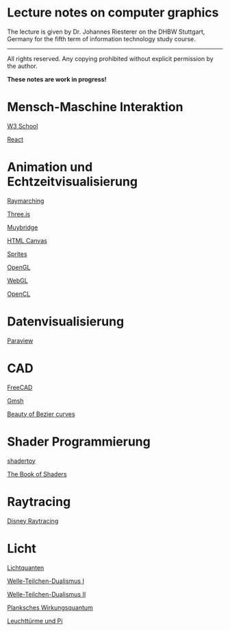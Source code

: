 
# Lecture notes on computer graphics

The lecture is given by Dr. Johannes Riesterer on the DHBW Stuttgart, Germany 
for the fifth term of information technology study course.

* * * * *

All rights reserved. Any copying prohibited without explicit permission by the 
author.

**These notes are work in progress!**

# Mensch-Maschine Interaktion
[W3 School](https://www.w3schools.com/)

[React](https://reactjs.org/)

# Animation und Echtzeitvisualisierung
[Raymarching](https://reindernijhoff.net/2017/07/raymarching-distance-fields/)

[Three.js](https://threejs.org/)

[Muybridge](https://de.wikipedia.org/wiki/Eadweard_Muybridge)

[HTML Canvas](https://www.w3schools.com/html/html5_canvas.asp)

[Sprites](https://de.wikipedia.org/wiki/Sprite_(Computergrafik))

[OpenGL](https://www.khronos.org/opengl/)

[WebGL](https://www.khronos.org/webgl/)

[OpenCL](https://www.khronos.org/opencl/)



# Datenvisualisierung
[Paraview](https://www.paraview.org/)


# CAD
[FreeCAD](https://www.freecadweb.org/)

[Gmsh](https://gmsh.info/)

[Beauty of Bezier curves](https://www.youtube.com/watch?v=aVwxzDHniEw&list=PLnQX-jgAF5pTkwtUuVpqS5tuWmJ-6ZM-Z&index=2)

# Shader Programmierung
[shadertoy](https://www.shadertoy.com/)

[The Book of Shaders](https://thebookofshaders.com/)

# Raytracing

[Disney Raytracing](https://www.youtube.com/watch?v=frLwRLS_ZR0)

# Licht
[Lichtquanten](https://www.youtube.com/watch?v=7fLFOgSVFJM)

[Welle-Teilchen-Dualismus I](https://www.youtube.com/watch?v=7BV0Fs4eM0I)

[Welle-Teilchen-Dualismus II](https://www.youtube.com/watch?v=BtgNrFU4kgg)

[Planksches Wirkungsquantum](https://youtu.be/kvrsbepx7Wo)

[Leuchttürme und Pi](https://www.youtube.com/watch?v=d-o3eB9sfls)
